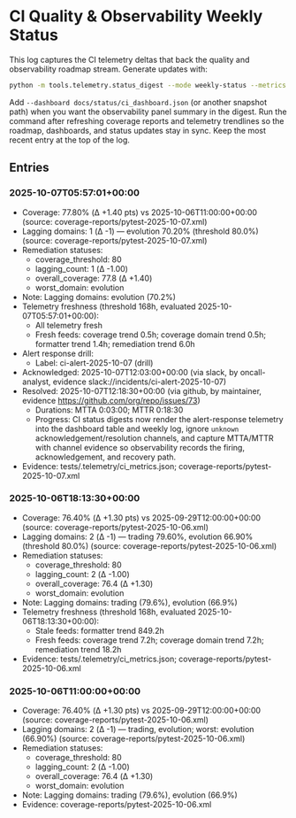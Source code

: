 # CI Quality & Observability Weekly Status

This log captures the CI telemetry deltas that back the quality and
observability roadmap stream. Generate updates with:

```bash
python -m tools.telemetry.status_digest --mode weekly-status --metrics tests/.telemetry/ci_metrics.json
```

Add `--dashboard docs/status/ci_dashboard.json` (or another snapshot path) when
you want the observability panel summary in the digest. Run the command after
refreshing coverage reports and telemetry trendlines so the
roadmap, dashboards, and status updates stay in sync. Keep the most recent entry
at the top of the log.

## Entries

### 2025-10-07T05:57:01+00:00

- Coverage: 77.80% (Δ +1.40 pts) vs 2025-10-06T11:00:00+00:00 (source: coverage-reports/pytest-2025-10-07.xml)
- Lagging domains: 1 (Δ -1) — evolution 70.20% (threshold 80.0%) (source: coverage-reports/pytest-2025-10-07.xml)
- Remediation statuses:
  - coverage_threshold: 80
  - lagging_count: 1 (Δ -1.00)
  - overall_coverage: 77.8 (Δ +1.40)
  - worst_domain: evolution
- Note: Lagging domains: evolution (70.2%)
- Telemetry freshness (threshold 168h, evaluated 2025-10-07T05:57:01+00:00):
  - All telemetry fresh
  - Fresh feeds: coverage trend 0.5h; coverage domain trend 0.5h; formatter trend 1.4h; remediation trend 6.0h
- Alert response drill:
  - Label: ci-alert-2025-10-07 (drill)
- Acknowledged: 2025-10-07T12:03:00+00:00 (via slack, by oncall-analyst, evidence slack://incidents/ci-alert-2025-10-07)
- Resolved: 2025-10-07T12:18:30+00:00 (via github, by maintainer, evidence https://github.com/org/repo/issues/73)
  - Durations: MTTA 0:03:00; MTTR 0:18:30
  - Progress: CI status digests now render the alert-response telemetry into the dashboard table and weekly log, ignore `unknown` acknowledgement/resolution channels, and capture MTTA/MTTR with channel evidence so observability records the firing, acknowledgement, and recovery path.
- Evidence: tests/.telemetry/ci_metrics.json; coverage-reports/pytest-2025-10-07.xml

### 2025-10-06T18:13:30+00:00

- Coverage: 76.40% (Δ +1.30 pts) vs 2025-09-29T12:00:00+00:00 (source: coverage-reports/pytest-2025-10-06.xml)
- Lagging domains: 2 (Δ -1) — trading 79.60%, evolution 66.90% (threshold 80.0%) (source: coverage-reports/pytest-2025-10-06.xml)
- Remediation statuses:
  - coverage_threshold: 80
  - lagging_count: 2 (Δ -1.00)
  - overall_coverage: 76.4 (Δ +1.30)
  - worst_domain: evolution
- Note: Lagging domains: trading (79.6%), evolution (66.9%)
- Telemetry freshness (threshold 168h, evaluated 2025-10-06T18:13:30+00:00):
  - Stale feeds: formatter trend 849.2h
  - Fresh feeds: coverage trend 7.2h; coverage domain trend 7.2h; remediation trend 18.2h
- Evidence: tests/.telemetry/ci_metrics.json; coverage-reports/pytest-2025-10-06.xml

### 2025-10-06T11:00:00+00:00

- Coverage: 76.40% (Δ +1.30 pts) vs 2025-09-29T12:00:00+00:00 (source: coverage-reports/pytest-2025-10-06.xml)
- Lagging domains: 2 (Δ -1) — trading, evolution; worst: evolution (66.90%) (source: coverage-reports/pytest-2025-10-06.xml)
- Remediation statuses:
  - coverage_threshold: 80
  - lagging_count: 2 (Δ -1.00)
  - overall_coverage: 76.4 (Δ +1.30)
  - worst_domain: evolution
- Note: Lagging domains: trading (79.6%), evolution (66.9%)
- Evidence: coverage-reports/pytest-2025-10-06.xml

